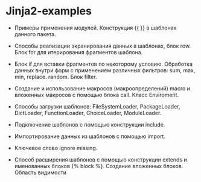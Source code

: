 # Jinja2-examples

* Примеры применения модулей. Конструкция {{ }} в шаблонах данного пакета.
* Способы реализации экранирования данных в шаблонах, блок row. Блок for для итерирования фрагментов шаблона.

* Блок if для вставки фрагментов по некоторому условию. Обработка данных внутри форм с применением различных фильтров: sum, max, min, replace. random. Блок filter.
* Создание и использование макросов (макроопределений) macro и вложенных макросов с помощью блока call. Класс Enviroment.

* Способы загрузки шаблонов: FileSystemLoader, PackageLoader, DictLoader, FunctionLoader, ChoiceLoader, ModuleLoader.
* Подключение шаблонов с помощью конструкции include.

* Импортирование данных из шаблонов с помощью import.
* Ключевое слово ignore missing.

* Способ расширения шаблонов с помощью конструкции extends и именованных блоков {% block %}. Создание вложенных блоков. Область видимости
